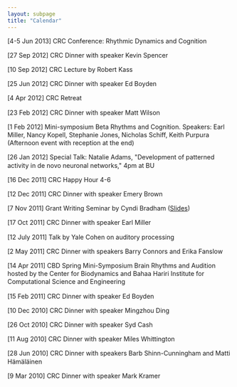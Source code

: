```yaml
---
layout: subpage
title: "Calendar"
---
```


<div id="news">
  <p class="home" style="line-height: 1.3em;">[4-5 Jun 2013] CRC Conference: Rhythmic Dynamics and Cognition</p>

  <p class="home" style="line-height: 1.3em;">[27 Sep 2012] CRC Dinner with speaker Kevin Spencer</p>

  <p class="home" style="line-height: 1.3em;">[10 Sep 2012] CRC Lecture by Robert Kass</p>

  <p class="home" style="line-height: 1.3em;">[25 Jun 2012] CRC Dinner with 
  speaker Ed Boyden</p>

  <p class="home" style="line-height: 1.3em;">[4 Apr 2012] CRC Retreat</p>

  <p class="home" style="line-height: 1.3em;">[23 Feb 2012] CRC Dinner with speaker Matt Wilson</p>

  <p class="home" style="line-height: 1.3em;">[1 Feb 2012] Mini-symposium Beta Rhythms and Cognition. Speakers: Earl Miller, Nancy Kopell, Stephanie Jones, Nicholas Schiff, Keith Purpura (Afternoon event with reception at the end)</p>

  <p class="home" style="line-height: 1.3em;">[26 Jan 2012] Special Talk:  Natalie Adams, "Development of patterned activity in de novo neuronal networks," 4pm at BU</p>

  <p class="home" style="line-height: 1.3em;">[16 Dec 2011] CRC Happy Hour 4-6</p>

  <p class="home" style="line-height: 1.3em;">[12 Dec 2011] CRC Dinner with speaker Emery Brown</p>

  <p class="home" style="line-height: 1.3em;">[7 Nov 2011] Grant Writing Seminar by Cyndi Bradham (<a href="http://www.bu.edu/neuro/graduate/professional-development-resources">Slides</a>)</p>

  <p class="home" style="line-height: 1.3em;">[17 Oct 2011] CRC Dinner with speaker Earl Miller</p>

  <p class="home" style="line-height: 1.3em;">[12 July 2011] Talk by Yale Cohen on auditory processing</p>

  <p class="home" style="line-height: 1.3em;">[2 May 2011] CRC Dinner with speakers Barry Connors and Erika Fanslow</p>

  <p class="home" style="line-height: 1.3em;">[14 Apr 2011] CBD Spring Mini-Symposium Brain Rhythms and Audition</a> hosted by the Center for Biodynamics and Bahaa Hariri Institute for Computational Science and Engineering
  </p>

  <p class="home" style="line-height: 1.3em;">[15 Feb 2011] CRC Dinner with speaker Ed Boyden</p>

  <p class="home" style="line-height: 1.3em;">[10 Dec 2010] CRC Dinner with speaker Mingzhou Ding</p>

  <p class="home" style="line-height: 1.3em;">[26 Oct 2010] CRC Dinner with speaker Syd Cash</p>

  <p class="home" style="line-height: 1.3em;">[11 Aug 2010] CRC Dinner with speaker Miles Whittington</p>

  <p class="home" style="line-height: 1.3em;">[28 Jun 2010] CRC Dinner with speakers Barb Shinn-Cunningham and Matti H&auml;m&auml;l&auml;inen</p>

  <p class="home" style="line-height: 1.3em;">[9 Mar 2010] CRC Dinner with speaker Mark Kramer</p>
</div>
